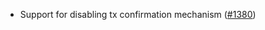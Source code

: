 - Support for disabling tx confirmation mechanism ([#1380])

[#1380]: https://github.com/informalsystems/ibc-rs/issues/1380
